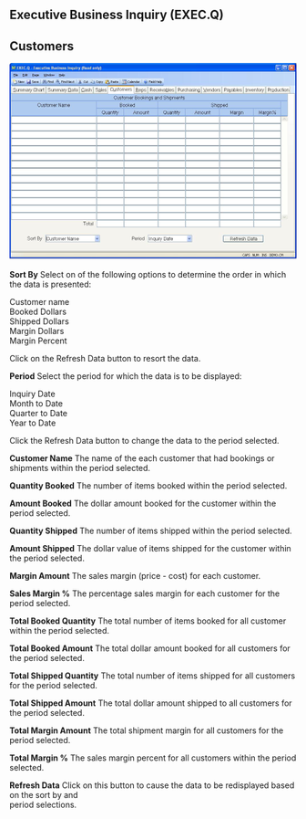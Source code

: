 ##  Executive Business Inquiry (EXEC.Q)

<PageHeader />

##  Customers

![](./EXEC-Q-5.jpg)

**Sort By** Select on of the following options to determine the order in which
the data is presented:  
  
Customer name  
Booked Dollars  
Shipped Dollars  
Margin Dollars  
Margin Percent  
  
Click on the Refresh Data button to resort the data.  
  
**Period** Select the period for which the data is to be displayed:  
  
Inquiry Date  
Month to Date  
Quarter to Date  
Year to Date  
  
Click the Refresh Data button to change the data to the period selected.  
  
**Customer Name** The name of the each customer that had bookings or shipments
within the period selected.  
  
**Quantity Booked** The number of items booked within the period selected.  
  
**Amount Booked** The dollar amount booked for the customer within the period
selected.  
  
**Quantity Shipped** The number of items shipped within the period selected.  
  
**Amount Shipped** The dollar value of items shipped for the customer within
the period selected.  
  
**Margin Amount** The sales margin (price - cost) for each customer.  
  
**Sales Margin %** The percentage sales margin for each customer for the
period selected.  
  
**Total Booked Quantity** The total number of items booked for all customer
within the period selected.  
  
**Total Booked Amount** The total dollar amount booked for all customers for
the period selected.  
  
**Total Shipped Quantity** The total number of items shipped for all customers
for the period selected.  
  
**Total Shipped Amount** The total dollar amount shipped to all customers for
the period selected.  
  
**Total Margin Amount** The total shipment margin for all customers for the
period selected.  
  
**Total Margin %** The sales margin percent for all customers within the
period selected.  
  
**Refresh Data** Click on this button to cause the data to be redisplayed
based on the sort by and  
period selections.  
  
  
<badge text= "Version 8.10.57" vertical="middle" />

<PageFooter />